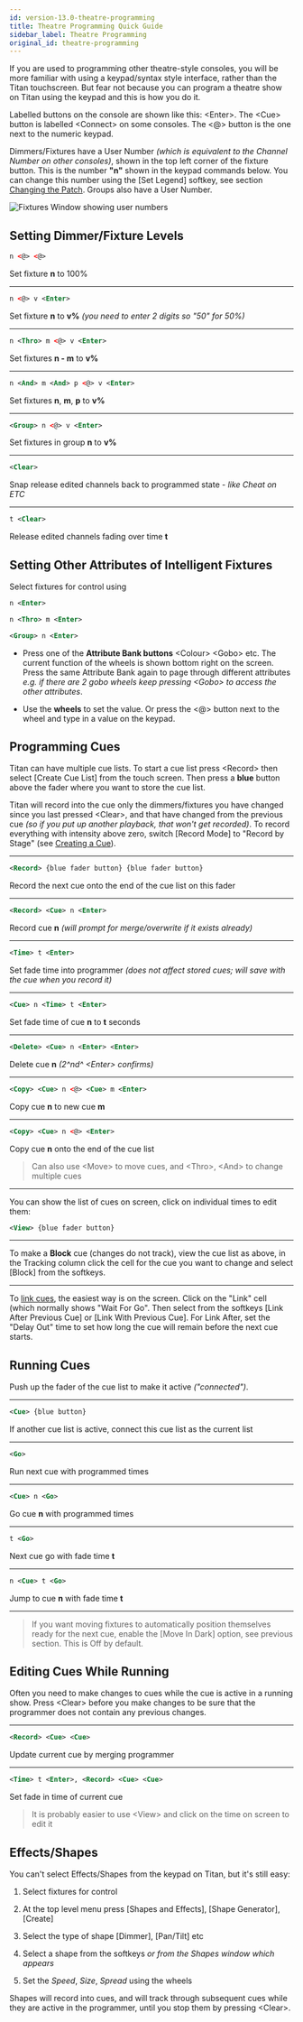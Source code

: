 ```yaml
---
id: version-13.0-theatre-programming
title: Theatre Programming Quick Guide
sidebar_label: Theatre Programming
original_id: theatre-programming
---
```


If you are used to programming other theatre-style consoles, you will be
more familiar with using a keypad/syntax style interface, rather than the Titan
touchscreen. But fear not because you can program a theatre show on
Titan using the keypad and this is how you do it.

Labelled buttons on the console are shown like this: \<Enter\>. The
\<Cue\> button is labelled \<Connect\> on some consoles. The \<@\>
button is the one next to the numeric keypad.

Dimmers/Fixtures have a User Number *(which is equivalent to the Channel
Number on other consoles)*, shown in the top left corner of the fixture
button. This is the number **"n"** shown in the keypad commands below. You can
change this number using the \[Set Legend\] softkey, see section [Changing the Patch](../patching/changing-the-patch.md#setting-legends).
Groups also have a User Number.

![Fixtures Window showing user numbers](/docs/images/Fixtures-Window-showing-user-numbers.png)

## Setting Dimmer/Fixture Levels

````xml
n <@> <@>
````

Set fixture **n** to 100%

---

````xml
n <@> v <Enter>
````

Set fixture **n** to **v%** *(you need to enter 2 digits so "50" for 50%)*

---

````xml
n <Thro> m <@> v <Enter>
````

Set fixtures **n - m** to **v%**

---

````xml
n <And> m <And> p <@> v <Enter>
````

Set fixtures **n**, **m**, **p** to **v%**

---

````xml
<Group> n <@> v <Enter>
````

Set fixtures in group **n** to **v%**

---

````xml
<Clear>
````

Snap release edited channels back to programmed state -
*like Cheat on ETC*

---

````xml
t <Clear>
````

Release edited channels fading over time **t**

## Setting Other Attributes of Intelligent Fixtures

Select fixtures for control using
````xml
n <Enter>

n <Thro> m <Enter>

<Group> n <Enter>
````

-   Press one of the **Attribute Bank buttons** \<Colour\> \<Gobo\> etc. The
    current function of the wheels is shown bottom right on the screen.
    Press the same Attribute Bank again to page through different
    attributes *e.g. if there are 2 gobo wheels keep pressing \<Gobo\> to
    access the other attributes*.

-   Use the **wheels** to set the value. Or press the \<@\> button next to
    the wheel and type in a value on the keypad.

## Programming Cues

Titan can have multiple cue lists. To start a cue list press \<Record\>
then select \[Create Cue List\] from the touch screen. Then press a **blue**
button above the fader where you want to store the cue list.

Titan will record into the cue only the dimmers/fixtures you have changed
since you last pressed \<Clear\>, and that have changed from the
previous cue *(so if you put up another playback, that won't get
recorded)*. To record everything with intensity above zero, switch
\[Record Mode\] to "Record by Stage" (see [Creating a Cue](../cues/creating-a-cue.md#creating-a-cue)).

---

````xml
<Record> {blue fader button} {blue fader button}
````

Record the next cue onto the end of the cue list on this fader

---

````xml
<Record> <Cue> n <Enter>
````

Record cue **n** *(will prompt for merge/overwrite if it exists already)*

---

````xml
<Time> t <Enter>
````

Set fade time into programmer *(does not
affect stored cues; will save with the cue when you record it)*

---

````xml
<Cue> n <Time> t <Enter>
````

Set fade time of cue **n** to **t** seconds

---

````xml
<Delete> <Cue> n <Enter> <Enter>
````

Delete cue **n** *(2^nd^ \<Enter\> confirms)*

---

````xml
<Copy> <Cue> n <@> <Cue> m <Enter>
````

Copy cue **n** to new cue **m**

---

````xml
<Copy> <Cue> n <@> <Enter>
````

Copy cue **n** onto the end of the cue list

> Can also use \<Move\> to move cues, and \<Thro\>, \<And\> to change
multiple cues

---

You can show the list of cues on screen, click on individual times to
edit them:

````xml
<View> {blue fader button}
````

---

To make a **Block** cue (changes do not track), view the cue list as above,
in the Tracking column click the cell for the cue you want to change and
select \[Block\] from the softkeys.

---

To [link cues](cue-list-timing.md#cue-linking--link-offset), the easiest way is on the screen. Click on the "Link" cell
(which normally shows "Wait For Go". Then select from the softkeys
\[Link After Previous Cue\] or \[Link With Previous Cue\]. For Link
After, set the "Delay Out" time to set how long the cue will remain
before the next cue starts.

## Running Cues

Push up the fader of the cue list to make it active *("connected")*.

---

````xml
<Cue> {blue button}
````

If another cue list is active, connect this cue
list as the current list

---

````xml
<Go>
````
Run next cue with programmed times

---

````xml
<Cue> n <Go>
````
Go cue **n** with programmed times

---

````xml
t <Go>
````
Next cue go with fade time **t**

---

````xml
n <Cue> t <Go>
````
Jump to cue **n** with fade time **t**

---

> If you want moving fixtures to automatically position themselves ready
for the next cue, enable the \[Move In Dark\] option, see previous
section. This is Off by default.

## Editing Cues While Running

Often you need to make changes to cues while the cue is active in a
running show. Press \<Clear\> before you make changes to be sure that
the programmer does not contain any previous changes.

---

````xml
<Record> <Cue> <Cue>
````
Update current cue by merging programmer

---

````xml
<Time> t <Enter>, <Record> <Cue> <Cue>
````
Set fade in time of current cue

> It is probably easier to use \<View\> and click on the time on
    screen to edit it

## Effects/Shapes

You can't select Effects/Shapes from the keypad on Titan, but it's still
easy:

1. Select fixtures for control

2. At the top level menu press \[Shapes and Effects\], \[Shape
    Generator\], \[Create\]

3. Select the type of shape \[Dimmer\], \[Pan/Tilt\] etc

4. Select a shape from the softkeys *or from the Shapes window which
    appears*

5. Set the *Speed*, *Size*, *Spread* using the wheels

Shapes will record into cues, and will track through subsequent cues
while they are active in the programmer, until you stop them by pressing
\<Clear\>.